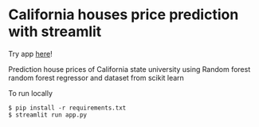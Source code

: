 # California houses price prediction with streamlit

Try app [here]([https://titanic.streamlit.app/](https://californiahousespriceprediction-hunter-zwer4090.streamlit.app/))!

Prediction house prices of California state university using Random forest random forest regressor and dataset from scikit learn

To run locally
```shell
$ pip install -r requirements.txt
$ streamlit run app.py
```
